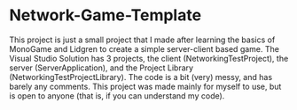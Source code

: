 # Network-Game-Template
This project is just a small project that I made after learning the basics of MonoGame and Lidgren to create a simple server-client based game.
The Visual Studio Solution has 3 projects, the client (NetworkingTestProject), the server (ServerApplication), and the Project Library (NetworkingTestProjectLibrary).
The code is a bit (very) messy, and has barely any comments.
This project was made mainly for myself to use, but is open to anyone (that is, if you can understand my code).
